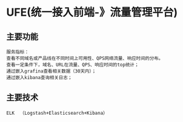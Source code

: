 # UFE(统一接入前端-》流量管理平台)
## 主要功能

```
服务指标：
查看不同域名或产品线在不同时间上可用性、QPS网络流量、响应时间的分布。
查看一定条件下，域名、URL在流量、QPS、响应时间的top统计；
通过嵌入grafina查看相关数据（30天内）；
通过嵌入kibana查询相关日志；
```


## 主要技术
```
ELK  （Logstash+Elasticsearch+Kibana）

```
